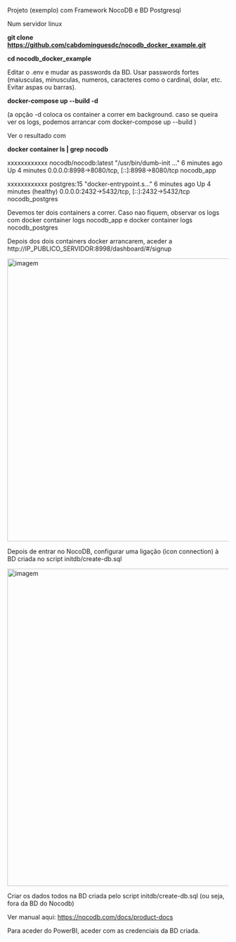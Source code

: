 Projeto (exemplo) com Framework NocoDB e BD Postgresql 

Num servidor linux

<b>git clone https://github.com/cabdominguesdc/nocodb_docker_example.git</b>

<b>cd nocodb_docker_example</b>

Editar o .env e mudar as passwords da BD. Usar passwords fortes (maiusculas, minusculas, numeros, caracteres como o cardinal, dolar, etc. Evitar aspas ou barras).

<b>docker-compose up --build -d</b>

(a opção -d coloca os container a correr em background. caso se queira ver os logs, podemos arrancar com docker-compose up --build   )

Ver o resultado com 

 <b>docker container ls | grep nocodb   </b>        
 
  xxxxxxxxxxxx   nocodb/nocodb:latest                                                        "/usr/bin/dumb-init …"   6 minutes ago   Up 4 minutes             0.0.0.0:8998->8080/tcp, [::]:8998->8080/tcp              nocodb_app

  xxxxxxxxxxxx   postgres:15                                                                 "docker-entrypoint.s…"   6 minutes ago   Up 4 minutes (healthy)   0.0.0.0:2432->5432/tcp, [::]:2432->5432/tcp              nocodb_postgres

Devemos ter dois containers a correr. Caso nao fiquem, observar os logs com  docker container logs nocodb_app e docker container logs nocodb_postgres 


Depois dos dois containers docker arrancarem, aceder a 
http://IP_PUBLICO_SERVIDOR:8998/dashboard/#/signup

<img width="614" height="643" alt="imagem" src="https://github.com/user-attachments/assets/724c40c4-5ab2-4271-8aa2-4fa084fad0b2" />

Depois de entrar no NocoDB, configurar uma ligação (icon connection) à BD criada no script initdb/create-db.sql

<img width="1275" height="721" alt="imagem" src="https://github.com/user-attachments/assets/de004a95-e054-4cd7-9926-ccc2bb8e94be" />


Criar os dados todos na BD criada pelo script  initdb/create-db.sql (ou seja, fora da BD do Nocodb)

Ver manual aqui: https://nocodb.com/docs/product-docs 


Para aceder do PowerBI, aceder com as credenciais da BD criada.

